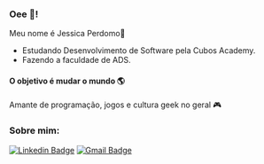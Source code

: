 ### Oee 👋!

Meu nome é Jessica Perdomo👾
- Estudando Desenvolvimento de Software pela Cubos Academy.
- Fazendo a faculdade de ADS.

#### O objetivo é mudar o mundo 🌎
Amante de programação, jogos e cultura geek no geral 🎮

### Sobre mim:
[![Linkedin Badge](https://img.shields.io/badge/-Jessica%20Perdomo-00CED1?style=flat-square&logo=Linkedin&logoColor=white&link=https://www.linkedin.com/in/jessica-perdomo-0317b5166/)](https://www.linkedin.com/in/jessica-perdomo-0317b5166/) 
[![Gmail Badge](https://img.shields.io/badge/-j.perdomoalves@gmail.com-00CED1?style=flat-square&logo=Gmail&logoColor=white&link=mailto:j.perdomoalves@gmail.com)](mailto:j.perdomoalves@gmail.com)
